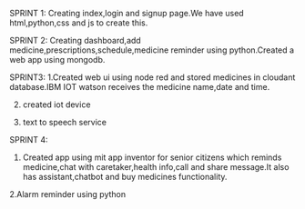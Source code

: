 SPRINT 1:
Creating index,login and signup page.We have used html,python,css and js to create this.

SPRINT 2:
Creating dashboard,add medicine,prescriptions,schedule,medicine reminder using python.Created a web app using mongodb.

SPRINT3:
1.Created web ui using node red and stored medicines in cloudant database.IBM IOT watson receives the medicine name,date and time.

2. created iot device

3. text to speech service

SPRINT 4:

1. Created app using mit app inventor for senior citizens which reminds medicine,chat with caretaker,health info,call and share message.It also has assistant,chatbot and buy medicines functionality.

2.Alarm reminder using python
